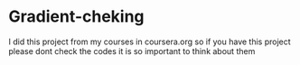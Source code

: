# Gradient-cheking
I did this project from my courses in  coursera.org so if you have this project please dont check the codes it is so important to think about them
